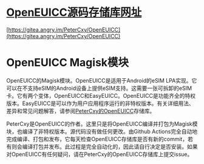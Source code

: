 # [OpenEUICC源码存储库网址](https://gitea.angry.im/PeterCxy/OpenEUICC)

[https://gitea.angry.im/PeterCxy/OpenEUICC](https://gitea.angry.im/PeterCxy/OpenEUICC)

# OpenEUICC Magisk模块

OpenEUICC的Magisk模块。OpenEUICC是适用于Android的eSIM LPA实现。它可以在不支持eSIM的Android设备上提供eSIM支持。这需要一张可拆卸的eSIM卡。它有两个变体，OpenEUICC和EasyEUICC。OpenEUICC是功能齐全的特权版本。EasyEUICC是可以作为用户应用程序运行的非特权版本。有关详细用法、差异和常见问题解答，请参阅[PeterCxy的OpenEUICC](https://gitea.angry.im/PeterCxy/OpenEUICC)存储库。

PeterCxy是OpenEUICC的作者。这里只是将OpenEUICC编译并打包为Magisk模块，也编译了非特权版本。源代码没有做任何更改。由Github Actions完全自动地完成编译、打包和发布，它每天检查OpenEUICC存储库是否有新的commit，若有则会编译打包并发布。此过程是完全自动化的，因此请自行决定是否安装。如果对OpenEUICC有任何疑问，请在PeterCxy的OpenEUICC存储库上提交issue。

